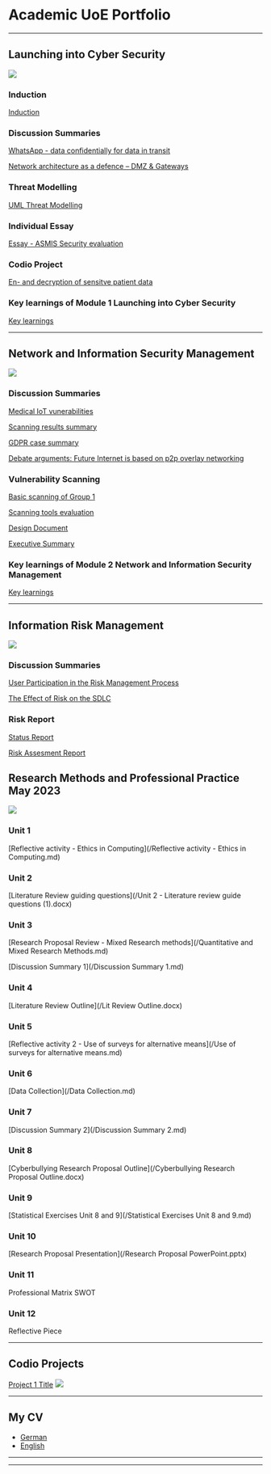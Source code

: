 # Academic UoE Portfolio

---


## Launching into Cyber Security 
<img src="images/dummy_thumbnail.jpg?raw=true"/>


### Induction 
[Induction](/Induction.md)

### Discussion Summaries
[WhatsApp - data confidentially for data in transit](/Unit1.md)

[Network architecture as a defence – DMZ & Gateways](/Unit2.md)

### Threat Modelling
[UML Threat Modelling](/UML.md)

### Individual  Essay
[Essay - ASMIS Security evaluation](/essay.md)

### Codio Project
[En- and decryption of sensitve patient data](/Codio.md)

### Key learnings of Module 1 Launching into Cyber Security 
[Key learnings](/module1.md)

---
## Network and Information Security Management
<img src="images/digital.jpg?raw=true"/>

### Discussion Summaries
[Medical IoT vunerabilities](/medical.md)

[Scanning results summary](/scanningsum.md)

[GDPR case summary](/GDPR.md)

[Debate arguments: Future Internet is based on p2p overlay networking](/debate.md)

### Vulnerability Scanning
[Basic scanning of Group 1](/scangroup.md)

[Scanning tools evaluation](/scantool.md)

[Design Document](/Designdoc.md)

[Executive Summary](exec/Exec.md)

### Key learnings of Module 2 Network and Information Security Management

[Key learnings](/module2.md)




---
## Information Risk Management
<img src="images/security-g0cc89ea1f_1920.jpg"/>


### Discussion Summaries
[User Participation in the Risk Management Process](/sample_page)

[The Effect of Risk on the SDLC](/sample_page)

### Risk Report
[Status Report](/sample_page)

[Risk Assesment Report](/sample_page)

## Research Methods and Professional Practice May 2023
<img src="images/Research.jpg"/>

### Unit 1
[Reflective activity - Ethics in Computing](/Reflective activity - Ethics in Computing.md)

### Unit 2
[Literature Review guiding questions](/Unit 2 - Literature review guide questions (1).docx)

### Unit 3
[Research Proposal Review - Mixed Research methods](/Quantitative and Mixed Research Methods.md)

[Discussion Summary 1](/Discussion Summary 1.md)

### Unit 4
[Literature Review Outline](/Lit Review Outline.docx)

### Unit 5
[Reflective activity 2 - Use of surveys for alternative means](/Use of surveys for alternative means.md)

### Unit 6
[Data Collection](/Data Collection.md)

### Unit 7
[Discussion Summary 2](/Discussion Summary 2.md)

### Unit 8 
[Cyberbullying Research Proposal Outline](/Cyberbullying Research Proposal Outline.docx)

### Unit 9
[Statistical Exercises Unit 8 and 9](/Statistical Exercises Unit 8 and 9.md)

### Unit 10
[Research Proposal Presentation](/Research Proposal PowerPoint.pptx)

### Unit 11
Professional Matrix
SWOT

### Unit 12
Reflective Piece


---
## Codio Projects 

[Project 1 Title](/sample_page)
<img src="images/dummy_thumbnail.jpg?raw=true"/>

          
---

## My CV  

- [German](/pdf/CV_Linhoff.pdf)
- [English](/pdf/CV_Linhoff.pdf)

---




---

